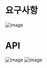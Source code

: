# 요구사항
![image](https://user-images.githubusercontent.com/111951079/209949552-6daf97a1-52e4-4a75-8f7e-69ca5aa73f9e.png)

# API
![image](https://user-images.githubusercontent.com/111951079/209949044-ef00818b-34b5-4810-80f9-7b9bd77f0046.png)
![image](https://user-images.githubusercontent.com/111951079/209949086-c3738caa-2b11-4303-952a-eabc16aa536e.png)


